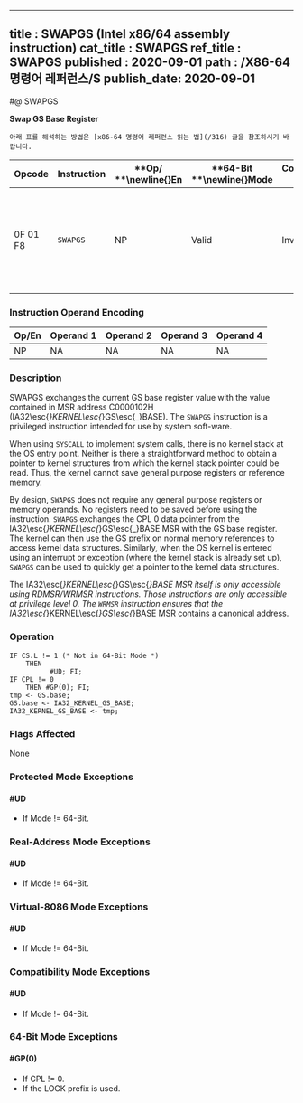 ----------------------------
title : SWAPGS (Intel x86/64 assembly instruction)
cat_title : SWAPGS
ref_title : SWAPGS
published : 2020-09-01
path : /X86-64 명령어 레퍼런스/S
publish_date: 2020-09-01
----------------------------


#@ SWAPGS

**Swap GS Base Register**

```lec-info
아래 표를 해석하는 방법은 [x86-64 명령어 레퍼런스 읽는 법](/316) 글을 참조하시기 바랍니다.
```

|**Opcode**|**Instruction**|**Op/ **\newline{}**En**|**64-Bit **\newline{}**Mode**|**Compat/**\newline{}**Leg Mode**|**Description**|
|----------|---------------|------------------------|-----------------------------|---------------------------------|---------------|
|0F 01 F8|`SWAPGS` |NP|Valid|Invalid|Exchanges the current GS base register value with the value contained in MSR address C0000102H.|
### Instruction Operand Encoding


|Op/En|Operand 1|Operand 2|Operand 3|Operand 4|
|-----|---------|---------|---------|---------|
|NP|NA|NA|NA|NA|
### Description


SWAPGS exchanges the current GS base register value with the value contained in MSR address C0000102H (IA32\esc{_}KERNEL\esc{_}GS\esc{_}BASE). The `SWAPGS` instruction is a privileged instruction intended for use by system soft-ware. 

When using `SYSCALL` to implement system calls, there is no kernel stack at the OS entry point. Neither is there a straightforward method to obtain a pointer to kernel structures from which the kernel stack pointer could be read. Thus, the kernel cannot save general purpose registers or reference memory. 

By design, `SWAPGS` does not require any general purpose registers or memory operands. No registers need to be saved before using the instruction. `SWAPGS` exchanges the CPL 0 data pointer from the IA32\esc{_}KERNEL\esc{_}GS\esc{_}BASE MSR with the GS base register. The kernel can then use the GS prefix on normal memory references to access kernel data structures. Similarly, when the OS kernel is entered using an interrupt or exception (where the kernel stack is already set up), `SWAPGS` can be used to quickly get a pointer to the kernel data structures.

The IA32\esc{_}KERNEL\esc{_}GS\esc{_}BASE MSR itself is only accessible using RDMSR/WRMSR instructions. Those instructions are only accessible at privilege level 0. The `WRMSR` instruction ensures that the IA32\esc{_}KERNEL\esc{_}GS\esc{_}BASE MSR contains a canonical address.


### Operation

```info-verb
IF CS.L != 1 (* Not in 64-Bit Mode *)
    THEN
          #UD; FI;
IF CPL != 0
    THEN #GP(0); FI;
tmp <- GS.base;
GS.base <- IA32_KERNEL_GS_BASE;
IA32_KERNEL_GS_BASE <- tmp;
```
### Flags Affected


None


### Protected Mode Exceptions

#### #UD
* If Mode != 64-Bit.

### Real-Address Mode Exceptions

#### #UD
* If Mode != 64-Bit.

### Virtual-8086 Mode Exceptions

#### #UD
* If Mode != 64-Bit.

### Compatibility Mode Exceptions

#### #UD
* If Mode != 64-Bit.

### 64-Bit Mode Exceptions

#### #GP(0)
* If CPL != 0.
* If the LOCK prefix is used.
